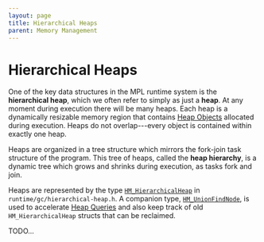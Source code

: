 ```yaml
---
layout: page
title: Hierarchical Heaps
parent: Memory Management
---
```


# Hierarchical Heaps

One of the key data structures in the MPL runtime system is the
**hierarchical heap**, which we often refer to simply as just a **heap**.
At any moment during execution there will be many heaps. Each heap is a
dynamically resizable memory region that contains [Heap Objects](object.html)
allocated during execution. Heaps do not overlap---every object is contained
within exactly one heap.

Heaps are organized in a tree structure which mirrors the fork-join task
structure of the program. This tree of heaps, called the **heap hierarchy**,
is a dynamic tree which grows and shrinks during execution, as tasks fork and
join.

Heaps are represented by the type [`HM_HierarchicalHeap`](https://github.com/MPLLang/mpl/blob/b64c5d2fb887768a80d010c9de6cc96ec41a4ba6/runtime/gc/hierarchical-heap.h#L50)
in `runtime/gc/hierarchical-heap.h`. A companion type,
[`HM_UnionFindNode`](https://github.com/MPLLang/mpl/blob/b64c5d2fb887768a80d010c9de6cc96ec41a4ba6/runtime/gc/hierarchical-heap.h#L17), is used to accelerate [Heap Queries](heap-query.html)
and also keep track of old `HM_HierarchicalHeap` structs that can be
reclaimed.

TODO...